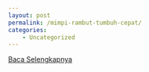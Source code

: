 ```yaml
---
layout: post
permalink: /mimpi-rambut-tumbuh-cepat/
categories:
    - Uncategorized
---
```


[Baca Selengkapnya](/05)